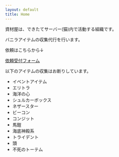 ```yaml
---
layout: default
title: Home
---
```


資材屋は、できたてサーバー(猫)内で活動する組織です。

バニラアイテムの収集代行を行います。


依頼はこちらから↓

[依頼受付フォーム](#)


以下のアイテムの収集はお断りしています。
- イベントアイテム
- エリトラ
- 海洋の心
- シュルカーボックス
- ネザースター
- ビーコン
- コンジット
- 馬鎧
- 海底神殿系
- トライデント
- 頭
- 不死のトーテム

